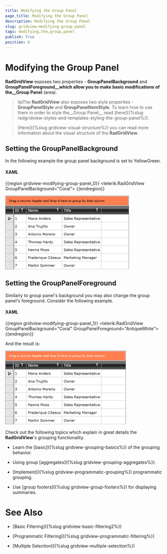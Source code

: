 ```yaml
---
title: Modifying the Group Panel
page_title: Modifying the Group Panel
description: Modifying the Group Panel
slug: gridview-modifying-group-panel
tags: modifying,the,group,panel
publish: True
position: 6
---
```


# Modifying the Group Panel



__RadGridView__ exposes two properties - __GroupPanelBackground__ and __GroupPanelForeground__which allow you to make basic modifications of the__Group Panel__ (area).

>tipThe __RadGridView__ also exposes two style properties - __GroupPanelStyle__ and __GroupPanelItemStyle__. To learn how to use them in order to style the__Group Panel__ read [here]({%slug radgridview-styles-and-templates-styling-the-group-panel%}).

>[Here]({%slug gridview-visual-structure%}) you can read more information about the visual structure of the __RadGridView__.

## Setting the GroupPanelBackground

In the following example the group panel background is set to YellowGreen.

#### __XAML__

{{region gridview-modifying-group-panel_0}}
	<telerik:RadGridView GroupPanelBackground="Coral">
	{{endregion}}



![](images/RadGridView_Grouping_ModifyingGroupPanel_010.png)

## Setting the GroupPanelForeground

Similarly to group panel's background you may also change the group panel's foreground. Consider the following example.

#### __XAML__

{{region gridview-modifying-group-panel_1}}
	<telerik:RadGridView GroupPanelBackground="Coral" GroupPanelForeground="AntiqueWhite">
	{{endregion}}



And the result is:

![](images/RadGridView_Grouping_ModifyingGroupPanel_020.png)



Check out the following topics which explain in great details the __RadGridView__'s grouping functionality.

* Learn the [basic]({%slug gridview-grouping-basics%}) of the grouping behavior.

* Using group [aggregates]({%slug gridview-grouping-aggregates%}).

* [Implement]({%slug gridview-programmatic-grouping%}) programmatic grouping.

* Use [group footers]({%slug gridview-group-footers%}) for displaying summaries.

# See Also

 * [Basic Filtering]({%slug gridview-basic-filtering2%})

 * [Programmatic Filtering]({%slug gridview-programmatic-filtering%})

 * [Multiple Selection]({%slug gridview-multiple-selection%})

